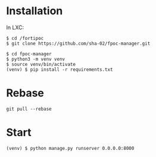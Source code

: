 # Installation

In LXC:
```
$ cd /fortipoc
$ git clone https://github.com/sha-02/fpoc-manager.git

$ cd fpoc-manager
$ python3 -m venv venv
$ source venv/bin/activate
(venv) $ pip install -r requirements.txt
```

# Rebase
```
git pull --rebase
```

# Start
```
(venv) $ python manage.py runserver 0.0.0.0:8000
```
